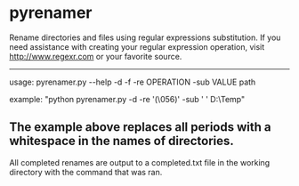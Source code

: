 # pyrenamer

Rename directories and files using regular expressions
substitution. If you need assistance with creating your regular
expression operation, visit http://www.regexr.com or your favorite
source.

-----------------------------------------------------------------------
usage: pyrenamer.py --help -d -f -re OPERATION -sub VALUE path

example: "python pyrenamer.py -d -re '(\056)' -sub ' ' D:\\Temp"

The example above replaces all periods with a whitespace in the
names of directories.
-----------------------------------------------------------------------

All completed renames are output to a completed.txt file in the working
directory with the command that was ran.

